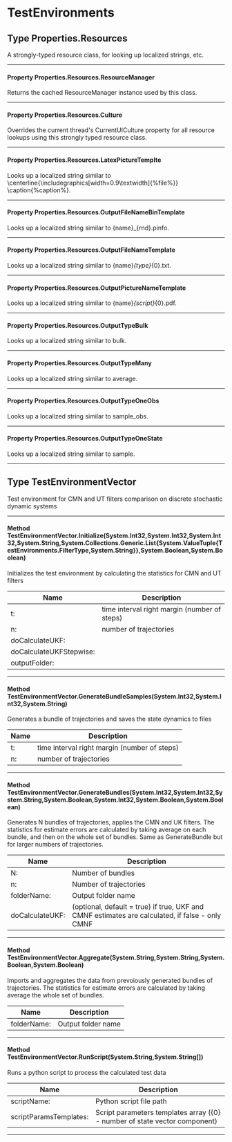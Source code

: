 # TestEnvironments #

## Type Properties.Resources

 A strongly-typed resource class, for looking up localized strings, etc. 



---
#### Property Properties.Resources.ResourceManager

 Returns the cached ResourceManager instance used by this class. 



---
#### Property Properties.Resources.Culture

 Overrides the current thread's CurrentUICulture property for all resource lookups using this strongly typed resource class. 



---
#### Property Properties.Resources.LatexPictureTemplte

 Looks up a localized string similar to \centerline{\includegraphics[width=0.9\textwidth]{%file%}} \caption{%caption%}. 



---
#### Property Properties.Resources.OutputFileNameBinTemplate

 Looks up a localized string similar to {name}_{rnd}.pinfo. 



---
#### Property Properties.Resources.OutputFileNameTemplate

 Looks up a localized string similar to {name}_{type}_{0}.txt. 



---
#### Property Properties.Resources.OutputPictureNameTemplate

 Looks up a localized string similar to {name}_{script}_{0}.pdf. 



---
#### Property Properties.Resources.OutputTypeBulk

 Looks up a localized string similar to bulk. 



---
#### Property Properties.Resources.OutputTypeMany

 Looks up a localized string similar to average. 



---
#### Property Properties.Resources.OutputTypeOneObs

 Looks up a localized string similar to sample_obs. 



---
#### Property Properties.Resources.OutputTypeOneState

 Looks up a localized string similar to sample. 



---
## Type TestEnvironmentVector

 Test environment for CMN and UT filters comparison on discrete stochastic dynamic systems 



---
#### Method TestEnvironmentVector.Initialize(System.Int32,System.Int32,System.Int32,System.String,System.Collections.Generic.List{System.ValueTuple{TestEnvironments.FilterType,System.String}},System.Boolean,System.Boolean)

 Initializes the test environment by calculating the statistics for CMN and UT filters 

|Name | Description |
|-----|------|
|t: |time interval right margin (number of steps)|
|n: |number of trajectories|
|doCalculateUKF: ||
|doCalculateUKFStepwise: ||
|outputFolder: ||


---
#### Method TestEnvironmentVector.GenerateBundleSamples(System.Int32,System.Int32,System.String)

 Generates a bundle of trajectories and saves the state dynamics to files 

|Name | Description |
|-----|------|
|t: |time interval right margin (number of steps)|
|n: |number of trajectories|


---
#### Method TestEnvironmentVector.GenerateBundles(System.Int32,System.Int32,System.String,System.Boolean,System.Int32,System.Boolean,System.Boolean)

 Generates N bundles of trajectories, applies the CMN and UK filters. The statistics for estimate errors are calculated by taking average on each bundle, and then on the whole set of bundles. Same as GenerateBundle but for larger numbers of trajectories. 

|Name | Description |
|-----|------|
|N: |Number of bundles|
|n: |Number of trajectories|
|folderName: |Output folder name|
|doCalculateUKF: |(optional, default = true) if true, UKF and CMNF estimates are calculated, if false - only CMNF |


---
#### Method TestEnvironmentVector.Aggregate(System.String,System.String,System.Boolean,System.Boolean)

 Imports and aggregates the data from prevoiously generated bundles of trajectories. The statistics for estimate errors are calculated by taking average the whole set of bundles. 

|Name | Description |
|-----|------|
|folderName: |Output folder name|


---
#### Method TestEnvironmentVector.RunScript(System.String,System.String[])

 Runs a python script to process the calculated test data 

|Name | Description |
|-----|------|
|scriptName: |Python script file path|
|scriptParamsTemplates: |Script parameters templates array ({0} - number of state vector component)|


---


